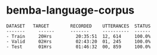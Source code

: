 # bemba-language-corpus

	
	DATASET   TARGET		RECORDED	UTTERANCES	STATUS			
	-------		------		-------		----------	------
	- Train		20Hrs		  20:35:51	12, 614		100.0%		
	- Valid		02Hrs		  02:43:20	01, 245		100.0%
	- Test		01Hrs		  01:46:32	00, 859		100.0%
